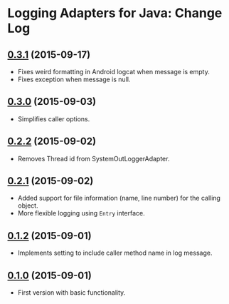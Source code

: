 # Logging Adapters for Java: Change Log

## [0.3.1](../../tree/v0.3.1) (2015-09-17)

- Fixes weird formatting in Android logcat when message is empty.
- Fixes exception when message is null.

## [0.3.0](../../tree/v0.3.0) (2015-09-03)

- Simplifies caller options.

## [0.2.2](../../tree/v0.2.2) (2015-09-02)

- Removes Thread id from SystemOutLoggerAdapter.

## [0.2.1](../../tree/v0.2.1) (2015-09-02)

- Added support for file information (name, line number) for the calling object.
- More flexible logging using `Entry` interface.

## [0.1.2](../../tree/v0.1.2) (2015-09-01)

- Implements setting to include caller method name in log message.

## [0.1.0](../../tree/v0.1.0) (2015-09-01)

- First version with basic functionality.
